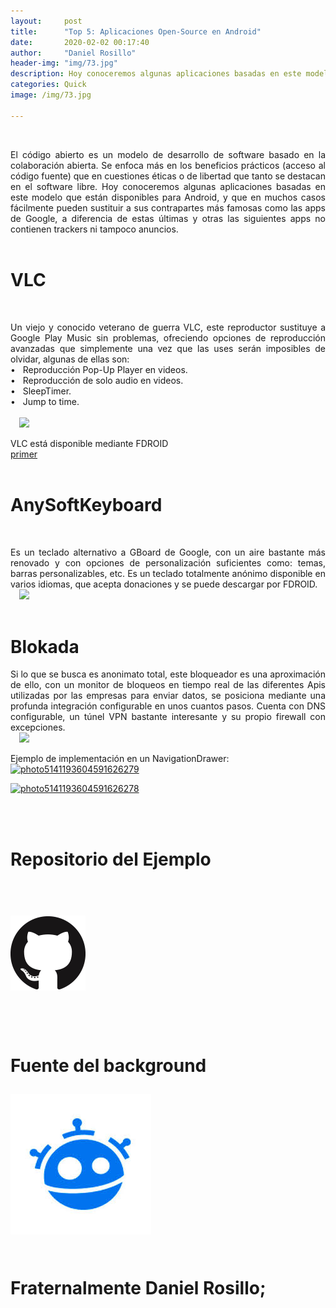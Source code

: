 ```yaml
---
layout:     post
title:      "Top 5: Aplicaciones Open-Source en Android"
date:       2020-02-02 00:17:40
author:     "Daniel Rosillo"
header-img: "img/73.jpg"
description: Hoy conoceremos algunas aplicaciones basadas en este modelo que están disponibles para Android, y que en muchos casos fácilmente pueden sustituir a sus contrapartes más famosas como las apps de Google.
categories: Quick
image: /img/73.jpg

---
```

<div style="text-align: justify;">
<br>
<p>El código abierto es un modelo de desarrollo de software basado en la colaboración abierta. Se enfoca más en los beneficios prácticos (acceso al código fuente) que en cuestiones éticas o de libertad que tanto se destacan en el software libre.  Hoy conoceremos algunas aplicaciones basadas en este modelo que están disponibles para Android, y que en muchos casos fácilmente pueden sustituir a sus contrapartes más famosas como las apps de Google, a diferencia de estas últimas y otras las siguientes apps no contienen trackers ni tampoco anuncios.
<br>
<br />
<h1>VLC</h1><br>
<p>Un viejo y conocido veterano de guerra VLC, este reproductor sustituye a Google Play Music sin problemas, ofreciendo opciones de reproducción avanzadas que simplemente una vez que las uses serán imposibles de olvidar, algunas de ellas son: 
<br>
&#8226;&nbsp;&nbsp;&nbsp;Reproducción Pop-Up Player en videos. <br>
&#8226;&nbsp;&nbsp;&nbsp;Reproducción de solo audio en videos. <br>
&#8226;&nbsp;&nbsp;&nbsp;SleepTimer.<br>
&#8226;&nbsp;&nbsp;&nbsp;Jump to time.<br>
<br>
<a href="https://lh3.googleusercontent.com/ahV3K7RwV7JW-mKou83PYrld_Vg5i0ZEix0ga9vx_qkh1RD2qkQeFHfyzbfUCnJliw=w720-h310" imageanchor="1" style="margin-left: 1em; margin-right: 1em;"><img src="https://lh3.googleusercontent.com/ahV3K7RwV7JW-mKou83PYrld_Vg5i0ZEix0ga9vx_qkh1RD2qkQeFHfyzbfUCnJliw=w720-h310" class="img-responsive" /></a>
<br>
<p>VLC está disponible mediante FDROID<br>
<a href="https://f-droid.org/packages/org.videolan.vlc">primer</a>
<br>
<br>
<h1>AnySoftKeyboard </h1>
<br>
<p>Es un teclado alternativo a GBoard de Google, con un aire bastante más renovado y con opciones de personalización suficientes como: temas, barras personalizables, etc. Es un teclado totalmente anónimo disponible en varios idiomas, que acepta donaciones y se puede descargar por FDROID.
<br>
<a href="https://image.winudf.com/v2/image1/Y29tLm1lbm55LmFuZHJvaWQuYW55c29mdGtleWJvYXJkX3NjcmVlbl8yXzE1NTY4MDg1MzBfMDg3/screen-2.jpg?fakeurl=1&type=.jpg" imageanchor="1" style="margin-left: 1em; margin-right: 1em;"><img src="https://image.winudf.com/v2/image1/Y29tLm1lbm55LmFuZHJvaWQuYW55c29mdGtleWJvYXJkX3NjcmVlbl8yXzE1NTY4MDg1MzBfMDg3/screen-2.jpg?fakeurl=1&type=.jpg" class="img-responsive" /></a>
<br>
<br>
<h1>Blokada</h1>
<p>Si lo que se busca es anonimato total, este bloqueador es una aproximación de ello, con un monitor de bloqueos en tiempo real de las diferentes Apis utilizadas por las empresas para enviar datos, se posiciona mediante una profunda integración configurable en unos cuantos pasos. Cuenta con DNS configurable, un túnel VPN bastante interesante y su propio firewall con excepciones.
<br>
<a href="https://2.bp.blogspot.com/-X5oeuYHI_mw/W7-Z5nEefXI/AAAAAAAAGXA/qhshjht45NAPuE2l4ex1Vcynoh_YRN5LwCLcBGAs/s400/Blokada%2BVintArtt.png" imageanchor="1" style="margin-left: 1em; margin-right: 1em;"><img src="https://2.bp.blogspot.com/-X5oeuYHI_mw/W7-Z5nEefXI/AAAAAAAAGXA/qhshjht45NAPuE2l4ex1Vcynoh_YRN5LwCLcBGAs/s400/Blokada%2BVintArtt.png" class="img-responsive" /></a>
<br>
<p>Ejemplo de implementación en un NavigationDrawer:<br>
<a href="https://ibb.co/kS0HKSH"><img src="https://i.ibb.co/kS0HKSH/photo5141193604591626279.jpg" alt="photo5141193604591626279" img class="img-responsive" ></a>

<a href="https://ibb.co/ySYY45J"><img src="https://i.ibb.co/ySYY45J/photo5141193604591626278.jpg" alt="photo5141193604591626278" img class="img-responsive"></a>


<br>
<br>

<h1>Repositorio del Ejemplo<h1>
<br>
 <div class="badges">
                    <a class="badge-link" href="https://github.com/DanielRosillo/NightDrawerMenu"><img src="/img/git.png" alt="" img class="img-responsive"></a>
                     </div>
            
<div style='clear: both;'></div>
<br>
<br>

<p>Fuente del background
<br>
<div class="badges">
                    <a class="badge-link" href="https://www.freepik.com/free-vector/sunset-mountains-landscape-with-purple-gradient-colors_5315515.htm#page=1&query=mountains&position=8" ><img src="/img/images.jpeg" alt="" img class="img-responsive"></a>
                     </div>
<br>
<p>Fraternalmente Daniel Rosillo;